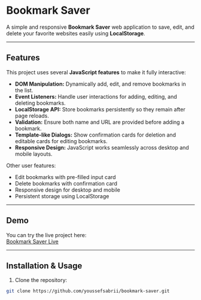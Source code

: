 # Bookmark Saver

A simple and responsive **Bookmark Saver** web application to save, edit, and delete your favorite websites easily using **LocalStorage**.

---

## Features

This project uses several **JavaScript features** to make it fully interactive:

- **DOM Manipulation:** Dynamically add, edit, and remove bookmarks in the list.  
- **Event Listeners:** Handle user interactions for adding, editing, and deleting bookmarks.  
- **LocalStorage API:** Store bookmarks persistently so they remain after page reloads.  
- **Validation:** Ensure both name and URL are provided before adding a bookmark.  
- **Template-like Dialogs:** Show confirmation cards for deletion and editable cards for editing bookmarks.  
- **Responsive Design:** JavaScript works seamlessly across desktop and mobile layouts.

Other user features:

- Edit bookmarks with pre-filled input card  
- Delete bookmarks with confirmation card  
- Responsive design for desktop and mobile  
- Persistent storage using LocalStorage

---

## Demo

You can try the live project here:  
[Bookmark Saver Live](https://youssefsabrii.github.io/bookmark-saver/)

---

## Installation & Usage

1. Clone the repository:

```bash
git clone https://github.com/youssefsabrii/bookmark-saver.git
